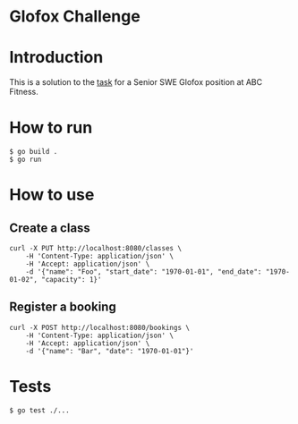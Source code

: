 Glofox Challenge
=

# Introduction

This is a solution to the [task](<Backend Task.pdf>) for a Senior SWE Glofox position at ABC Fitness.

# How to run

```shell
$ go build .
$ go run
```

# How to use

## Create a class

```shell
curl -X PUT http://localhost:8080/classes \
	-H 'Content-Type: application/json' \
	-H 'Accept: application/json' \
	-d '{"name": "Foo", "start_date": "1970-01-01", "end_date": "1970-01-02", "capacity": 1}'
```

## Register a booking

```shell
curl -X POST http://localhost:8080/bookings \
	-H 'Content-Type: application/json' \
	-H 'Accept: application/json' \
	-d '{"name": "Bar", "date": "1970-01-01"}'
```

# Tests

```shell
$ go test ./...
```
